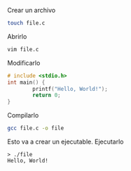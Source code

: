 Crear un archivo

```bash
touch file.c
```

Abrirlo

````bash
vim file.c
````

Modificarlo
````C
# include <stdio.h>
int main() {
        printf("Hello, World!");
        return 0;
}
````

Compilarlo

````bash
gcc file.c -o file
````

Esto va a crear un ejecutable. Ejecutarlo

````
> ./file
Hello, World!
````
